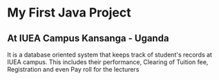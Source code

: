 # My First Java Project
## At IUEA Campus Kansanga - Uganda
It is a database oriented system that keeps track of student's records at IUEA campus. This includes their performance, Clearing of Tuition fee, Registration and even Pay roll for the lecturers
